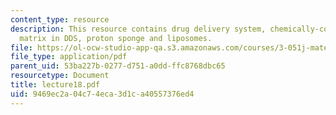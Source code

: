 ```yaml
---
content_type: resource
description: This resource contains drug delivery system, chemically-controlled DDS,
  matrix in DDS, proton sponge and liposomes.
file: https://ol-ocw-studio-app-qa.s3.amazonaws.com/courses/3-051j-materials-for-biomedical-applications-spring-2006/9469ec2a04c74eca3d1ca40557376ed4_lecture18.pdf
file_type: application/pdf
parent_uid: 53ba227b-0277-d751-a0dd-ffc8768dbc65
resourcetype: Document
title: lecture18.pdf
uid: 9469ec2a-04c7-4eca-3d1c-a40557376ed4
---
```

